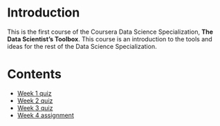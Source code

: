 # Introduction

This is the first course of the Coursera Data Science Specialization, **The Data Scientist’s Toolbox**. This course is an introduction to the tools and ideas for the rest of the Data Science Specialization.

# Contents

- [Week 1 quiz](https://github.com/wamber-aww/coursera-data-science/blob/gh-pages/Course1_DataScientistsToolbox/W1Quiz.md)  
- [Week 2 quiz](https://github.com/wamber-aww/coursera-data-science/blob/gh-pages/Course1_DataScientistsToolbox/W2Quiz.md)  
- [Week 3 quiz](https://github.com/wamber-aww/coursera-data-science/blob/gh-pages/Course1_DataScientistsToolbox/W3Quiz.md)  
- [Week 4 assignment](https://github.com/wamber-aww/coursera-data-science/blob/gh-pages/Course1_DataScientistsToolbox/W4Hw.md)
